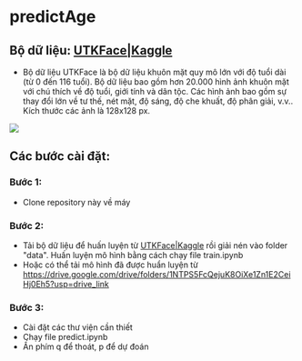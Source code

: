 # predictAge
## Bộ dữ liệu: [UTKFace|Kaggle](https://www.kaggle.com/datasets/jangedoo/utkface-new)
- Bộ dữ liệu UTKFace là bộ dữ liệu khuôn mặt quy mô lớn với độ tuổi dài (từ 0 đến 116 tuổi). Bộ dữ liệu bao gồm hơn 20.000 hình ảnh khuôn mặt với chú thích về độ tuổi, giới tính và dân tộc. Các hình ảnh bao gồm sự thay đổi lớn về tư thế, nét mặt, độ sáng, độ che khuất, độ phân giải, v.v.. Kích thước các ảnh là 128x128 px.

<img src="https://imgur.com/RxAXmsc">

## Các bước cài đặt:
### Bước 1:
- Clone repository này về máy
### Bước 2:
- Tải bộ dữ liệu để huấn luyện từ [UTKFace|Kaggle](https://www.kaggle.com/datasets/jangedoo/utkface-new) rồi giải nén vào folder "data". Huấn luyện mô hình bằng cách chạy file train.ipynb 
- Hoặc có thể tải mô hình đã được huẩn luyện từ https://drive.google.com/drive/folders/1NTPS5FcQejuK8OiXe1Zn1E2CeiHj0Eh5?usp=drive_link
### Bước 3:
- Cài đặt các thư viện cần thiết
- Chạy file predict.ipynb
- Ấn phím q để thoát, p để dự đoán

